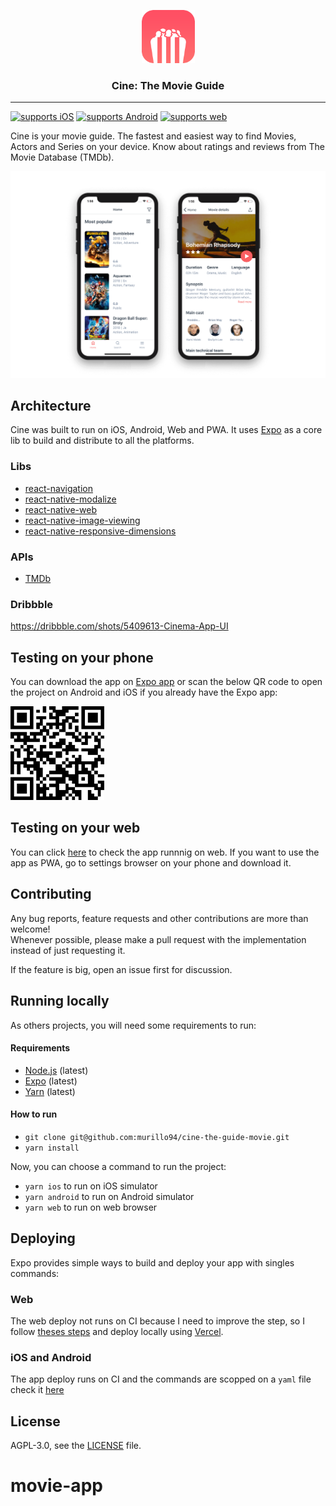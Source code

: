 <p align="center">
  <img alt="Cine: The Movie Guide" src="./app/assets/images/icon.png" height="85" width="85" />
  <h3 align="center">Cine: The Movie Guide</h3>
</p>

---

[![supports iOS](https://img.shields.io/badge/iOS-4630EB.svg?style=flat-square&logo=APPLE&labelColor=999999&logoColor=fff)](https://expo.io/@murillo94/cine-the-movie-guide)
[![supports Android](https://img.shields.io/badge/Android-4630EB.svg?style=flat-square&logo=ANDROID&labelColor=A4C639&logoColor=fff)](https://expo.io/@murillo94/cine-the-movie-guide)
[![supports web](https://img.shields.io/badge/web-4630EB.svg?style=flat-square&logo=GOOGLE-CHROME&labelColor=4285F4&logoColor=fff)](https://cine-the-guide-movie.vercel.app/)

Cine is your movie guide. The fastest and easiest way to find Movies, Actors and Series on your device. Know about ratings and reviews from The Movie Database (TMDb).

![Cine: The Movie Guide](./resources/demo.png)

## Architecture

Cine was built to run on iOS, Android, Web and PWA. It uses [Expo](https://expo.io/) as a core lib to build and distribute to all the platforms.

### Libs

- [react-navigation](https://github.com/react-navigation/react-navigation)
- [react-native-modalize](https://github.com/jeremybarbet/react-native-modalize)
- [react-native-web](https://github.com/necolas/react-native-web)
- [react-native-image-viewing](https://github.com/jobtoday/react-native-image-viewing)
- [react-native-responsive-dimensions](https://github.com/react-native-toolkit/react-native-responsive-dimensions#readme)

### APIs

- [TMDb](https://developers.themoviedb.org/3/getting-started/introduction)

### Dribbble

https://dribbble.com/shots/5409613-Cinema-App-UI

## Testing on your phone

You can download the app on [Expo app](https://expo.io/@murillo94/cine-the-movie-guide) or scan the below QR code to open the project on Android and iOS if you already have the Expo app:

<img alt="Cine: The Movie Guide" src="./resources/qrcode.png" height="150" width="150" />

## Testing on your web

You can click [here](https://cine-the-guide-movie.vercel.app/) to check the app runnnig on web. If you want to use the app as PWA, go to settings browser on your phone and download it.

## Contributing

Any bug reports, feature requests and other contributions are more than welcome! <br/>
Whenever possible, please make a pull request with the implementation instead of just requesting it.

If the feature is big, open an issue first for discussion.

## Running locally

As others projects, you will need some requirements to run:

#### Requirements

- [Node.js](https://nodejs.org/) (latest)
- [Expo](https://expo.io/) (latest)
- [Yarn](https://yarnpkg.com/) (latest)

#### How to run

- `git clone git@github.com:murillo94/cine-the-guide-movie.git`
- `yarn install`

Now, you can choose a command to run the project:

- `yarn ios` to run on iOS simulator
- `yarn android` to run on Android simulator
- `yarn web` to run on web browser

## Deploying

Expo provides simple ways to build and deploy your app with singles commands:

### Web

The web deploy not runs on CI because I need to improve the step, so I follow [theses steps](https://docs.expo.io/distribution/publishing-websites/#vercel) and deploy locally using [Vercel](http://vercel.com/).

### iOS and Android

The app deploy runs on CI and the commands are scopped on a `yaml` file check it [here](./.github/workflows/publish.yml)

## License

AGPL-3.0, see the [LICENSE](./LICENSE.md) file.
# movie-app
